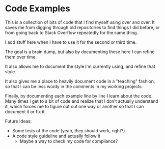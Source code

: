 Code Examples
=============

This is a collection of bits of code that I find myself using over and over.
It saves me from digging through old repositories to find things I did before,
or from going back to Stack Overflow repeatedly for the same thing.

I add stuff here when I have to use it for the second or third time.

The goal is a brain dump, but also by documenting these here I can refine
them over time.

It also allows me to document the style I'm currently using,
and refine that style.

It also gives me a place to heavily document code in a "teaching" fashion,
so that I can be less wordy in the comments in my working projects.

Finally, by documenting each example line by line I learn about the code.
Many times I get to a bit of code and realize that I don't actually understand it,
which forces me to figure out out one way or another so that I can
document it or fix it.

Future Ideas:
* Some tests of the code (yeah, they should work, right?).
* A code style guideline and actually follow it
  * Maybe a way to check my code for compliance?
